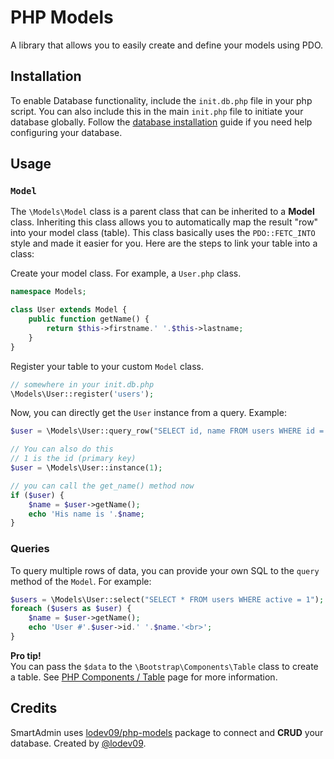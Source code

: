 # PHP Models

A library that allows you to easily create and define your models using PDO.

## Installation

To enable Database functionality, include the `init.db.php` file in your php script. You can also include this in the main `init.php` file to initiate your database globally.
Follow the [database installation](docs_general.php#database) guide if you need help configuring your database.

## Usage

### `Model`
The `\Models\Model` class is a parent class that can be inherited to a **Model** class. Inheriting this class allows you to automatically map the result "row" into your model class (table). This class basically uses the `PDO::FETC_INTO` style and made it easier for you. Here are the steps to link your table into a class:

Create your model class. For example, a `User.php` class.
```php
namespace Models;

class User extends Model {
    public function getName() {
        return $this->firstname.' '.$this->lastname;
    }
}
```

Register your table to your custom `Model` class.
```php
// somewhere in your init.db.php
\Models\User::register('users');
```

Now, you can directly get the `User` instance from a query. Example:
```php
$user = \Models\User::query_row("SELECT id, name FROM users WHERE id = 1 AND active = 1");

// You can also do this
// 1 is the id (primary key)
$user = \Models\User::instance(1);

// you can call the get_name() method now
if ($user) {
    $name = $user->getName();
    echo 'His name is '.$name;
}
```

### Queries

To query multiple rows of data, you can provide your own SQL to the `query` method of the `Model`. For example:
```php
$users = \Models\User::select("SELECT * FROM users WHERE active = 1");
foreach ($users as $user) {
	$name = $user->getName();
	echo 'User #'.$user->id.' '.$name.'<br>';
}
```

<div class="alert alert-info">
	<strong>Pro tip!</strong><br>
	You can pass the <code>$data</code> to the <code>\Bootstrap\Components\Table</code> class to create a table. See <a href="php_tables.php">PHP Components / Table</a> page for more information.
</div>

## Credits

SmartAdmin uses [lodev09/php-models](https://github.com/lodev09/php-models) package to connect and **CRUD** your database. Created by [@lodev09](https://twitter.com/lodev09).